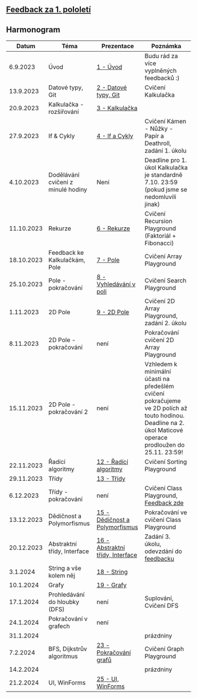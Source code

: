 ## [Feedback za 1. pololetí](https://forms.gle/YYJ9cjcBNyi6oCEk8)

## Harmonogram
| Datum | Téma | Prezentace | Poznámka |
| --- | --- | --- | --- |
| 6.9.2023 | Úvod | [1 - Úvod](https://github.com/Yeenya/Gymvod_23-24/blob/main/Septimy/1%20-%206.9.2023/Prezentace_pdf.pdf) | Budu rád za více vyplněných feedbacků :) |
| 13.9.2023 | Datové typy, Git | [2 - Datové typy, Git](https://github.com/Yeenya/Gymvod_23-24/blob/main/Septimy/2%20-%2013.9.2023/Septimy%202.%20-%2013.9.2023.pdf) | Cvičení Kalkulačka |
| 20.9.2023 | Kalkulačka - rozšiřování | [3 - Kalkulačka](https://github.com/Yeenya/Gymvod_23-24/blob/main/Septimy/3%20-%2020.9.2023/Septimy%203.%20-%2020.9.2023.pdf) |  |
| 27.9.2023 | If & Cykly | [4 - If a Cykly](https://github.com/Yeenya/Gymvod_23-24/blob/main/Septimy/4%20-%2027.9.2023/Septimy%204.%20-%2027.9.2023.pdf) | Cvičení Kámen - Nůžky - Papír a Deathroll, zadání 1. úkolu |
| 4.10.2023 | Dodělávání cvičení z minulé hodiny | Není | Deadline pro 1. úkol Kalkulačka je standardně 7.10. 23:59 (pokud jsme se nedomluvili jinak) |
| 11.10.2023 | Rekurze | [6 - Rekurze](https://github.com/Yeenya/Gymvod_23-24/blob/main/Septimy/6%20-%2011.10.2023/Septimy%206.%20-%2011.10.2023.pdf) | Cvičení Recursion Playground (Faktoriál + Fibonacci) |
| 18.10.2023 | Feedback ke Kalkulačkám, Pole | [7 - Pole](https://github.com/Yeenya/Gymvod_23-24/blob/main/Septimy/7%20-%2018.10.2023/Septimy%207.%20-%2018.10.2023.pdf) | Cvičení Array Playground |
| 25.10.2023 | Pole - pokračování | [8 - Vyhledávání v poli](https://github.com/Yeenya/Gymvod_23-24/blob/main/Septimy/8%20-%2025.10.2023/Septimy%208.%20-%2025.10.2023.pdf) | Cvičení Search Playground |
| 1.11.2023 | 2D Pole | [9 - 2D Pole](https://github.com/Yeenya/Gymvod_23-24/blob/main/Septimy/9%20-%201.11.2023/Septimy%209.%20-%201.11.2023.pdf) | Cvičení 2D Array Playground, zadání 2. úkolu |
| 8.11.2023 | 2D Pole - pokračování | není | Pokračování cvičení 2D Array Playground |
| 15.11.2023 | 2D Pole - pokračování 2 | není | Vzhledem k minimální účasti na předešlém cvičení pokračujeme ve 2D polích až touto hodinou. Deadline na 2. úkol Maticové operace prodloužen do 25.11. 23:59! |
| 22.11.2023 | Řadící algoritmy | [12 - Řadící algoritmy](https://github.com/Yeenya/Gymvod_23-24/blob/main/Septimy/12%20-%2022.11.2023/Septimy%2012.%20-%2022.11.2023.pdf) | Cvičení Sorting Playground |
| 29.11.2023 | Třídy | [13 - Třídy](https://github.com/Yeenya/Gymvod_23-24/blob/main/Septimy/13%20-%2029.11.2023/Septimy%2013.%20-%2029.11.2023.pdf) |  |
| 6.12.2023 | Třídy - pokračování | není | Cvičení Class Playground, [Feedback zde](https://forms.gle/VNLeVP6AznyEupjP6) |
| 13.12.2023 | Dědičnost a Polymorfismus | [15 - Dědičnost a Polymorfismus](https://github.com/Yeenya/Gymvod_23-24/blob/main/Septimy/15%20-%2013.12.2023/Septimy%2015.%20-%2013.12.2023.pdf) | Pokračování ve cvičení Class Playground |
| 20.12.2023 | Abstraktní třídy, Interface | [16 - Abstraktní třídy, Interface](https://github.com/Yeenya/Gymvod_23-24/blob/main/Septimy/16%20-%2020.12.2023/Septimy%2016.%20-%2020.12.2023.pdf) | Zadání 3. úkolu, odevzdání do [feedbacku](https://forms.gle/x7Y25CaZaoHSMXXv5) |
| 3.1.2024 | String a vše kolem něj | [18 - String](https://github.com/Yeenya/Gymvod_23-24/blob/main/Septimy/18%20-%203.1.2024/Septimy%2018.%20-%203.1.2024.pdf) |  |
| 10.1.2024 | Grafy | [19 - Grafy](https://github.com/Yeenya/Gymvod_23-24/blob/main/Septimy/19%20-%2010.1.2024/Septimy%2019.%20-%2010.1.2024.pdf) |  |
| 17.1.2024 | Prohledávání do hloubky (DFS) | není | Suplování, Cvičení DFS |
| 24.1.2024 | Pokračování v grafech | není |  |
| 31.1.2024 |  |  | prázdniny |
| 7.2.2024 | BFS, Dijkstrův algoritmus | [23 - Pokračování grafů](https://github.com/Yeenya/Gymvod_23-24/blob/main/Septimy/23%20-%207.2.2024/Septimy%2023.%20-%207.2.2024.pdf) | Cvičení Graph Playground |
| 14.2.2024 |  |  | prázdniny |
| 21.2.2024 | UI, WinForms | [25 - UI, WinForms](https://github.com/Yeenya/Gymvod_23-24/blob/main/Septimy/25%20-%2021.2.2024/Septimy%2025.%20-%2021.2.2024.pdf) |  |
